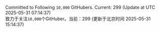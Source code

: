 Committed to Following `10,000` GitHubers. Current: <!-- FOLLOWING_COUNT -->299<!-- FOLLOWING_COUNT --> (Update at UTC <!-- LAST_UPDATED -->2025-05-31 07:14:37<!-- LAST_UPDATED -->)<br>
致力于关注`10,000`个GitHuber。当前：<!-- FOLLOWING_COUNT -->299<!-- FOLLOWING_COUNT --> (更新于北京时间 <!-- LAST_UPDATED_CST -->2025-05-31 15:14:37<!-- LAST_UPDATED_CST -->)
